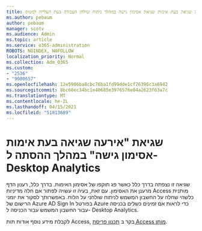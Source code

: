 ```yaml
---
title: אירעה שגיאה בעת אימות שגיאת אסימון גישה במהלך ניתוח שולחן העבודה בעת העלייה למטוס
ms.author: pebaum
author: pebaum
manager: scotv
ms.audience: Admin
ms.topic: article
ms.service: o365-administration
ROBOTS: NOINDEX, NOFOLLOW
localization_priority: Normal
ms.collection: Adm_O365
ms.custom:
- "2536"
- "9000657"
ms.openlocfilehash: 12e5906ba8cbc76ba1fd99dde1cf76396c3a6942
ms.sourcegitcommit: 8bc60ec34bc1e40685e3976576e04a2623f63a7c
ms.translationtype: MT
ms.contentlocale: he-IL
ms.lasthandoff: 04/15/2021
ms.locfileid: "51813689"
---
```

# <a name="there-was-an-error-validating-access-token-error-during-desktop-analytics-onboarding"></a>שגיאת "אירעה שגיאה בעת אימות אסימון גישה" במהלך ההסתה ל- Desktop Analytics

שגיאה זו נצפתה בדרך כלל כאשר פג תוקפו של אסימון האימות. בדרך כלל, רענון הדף מרענן את האסימון. עם זאת, בעיה זו עשויה לפתור אם חלה מדיניות Access מותנית כלשהי שחלה על החשבון המשמש לניתוח שולחני על הלוח. באפשרותך לסקור את יומני הרישום של Azure AD Sign In בפורטל Azure כדי לראות אם זמינים כשלים בכניסה עבור החשבון המשמש עבור הכניסה ל- Desktop Analytics.

לקבלת מידע נוסף אודות תות Access, בקר ב [תכנון פריסת Access מותן](https://docs.microsoft.com/azure/active-directory/conditional-access/plan-conditional-access).